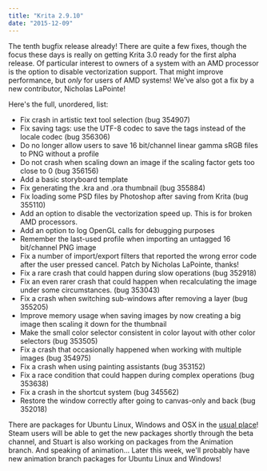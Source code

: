 ```yaml
---
title: "Krita 2.9.10"
date: "2015-12-09"
---
```


The tenth bugfix release already! There are quite a few fixes, though the focus these days is really on getting Krita 3.0 ready for the first alpha release. Of particular interest to owners of a system with an AMD processor is the option to disable vectorization support. That might improve performance, but _only_ for users of AMD systems! We've also got a fix by a new contributor, Nicholas LaPointe!

Here's the full, unordered, list:

- Fix crash in artistic text tool selection (bug 354907)
- Fix saving tags: use the UTF-8 codec to save the tags instead of the locale codec (bug 356306)
- Do no longer allow users to save 16 bit/channel linear gamma sRGB files to PNG without a profile
- Do not crash when scaling down an image if the scaling factor gets too close to 0 (bug 356156)
- Add a basic storyboard template
- Fix generating the .kra and .ora thumbnail (bug 355884)
- Fix loading some PSD files by Photoshop after saving from Krita (bug 355110)
- Add an option to disable the vectorization speed up. This is for broken AMD processors.
- Add an option to log OpenGL calls for debugging purposes
- Remember the last-used profile when importing an untagged 16 bit/channel PNG image
- Fix a number of import/export filters that reported the wrong error code after the user pressed cancel. Patch by Nicholas LaPointe, thanks!
- Fix a rare crash that could happen during slow operations (bug 352918)
- Fix an even rarer crash that could happen when recalculating the image under some circumstances. (bug 353043)
- Fix a crash when switching sub-windows after removing a layer (bug 355205)
- Improve memory usage when saving images by now creating a big image then scaling it down for the thumbnail
- Make the small color selector consistent in color layout with other color selectors (bug 353505)
- Fix a crash that occasionally happened when working with multiple images (bug 354975)
- Fix a crash when using painting assistants (bug 353152)
- Fix a race condition that could happen during complex operations (bug 353638)
- Fix a crash in the shortcut system (bug 345562)
- Restore the window correctly after going to canvas-only and back (bug 352018)

There are packages for Ubuntu Linux, Windows and OSX in the [usual place](https://krita.org/download/krita-desktop/)! Steam users will be able to get the new packages shortly through the beta channel, and Stuart is also working on packages from the Animation branch. And speaking of animation... Later this week, we'll probably have new animation branch packages for Ubuntu Linux and Windows!

